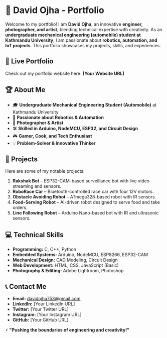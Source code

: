 # 📌 David Ojha - Portfolio

Welcome to my portfolio! I am **David Ojha**, an innovative **engineer, photographer, and artist**, blending technical expertise with creativity. As an **undergraduate mechanical engineering (automobile) student at Kathmandu University**, I am passionate about **robotics, automation, and IoT projects**. This portfolio showcases my projects, skills, and experiences.

## 🔗 Live Portfolio
Check out my portfolio website here: **[Your Website URL]**

## 🏆 About Me
- 🎓 **Undergraduate Mechanical Engineering Student (Automobile)** at Kathmandu University
- 🤖 **Passionate about Robotics & Automation**
- 📸 **Photographer & Artist**
- 🛠 **Skilled in Arduino, NodeMCU, ESP32, and Circuit Design**
- 🎮 **Gamer, Cook, and Tech Enthusiast**
- 💡 **Problem-Solver & Innovative Thinker**

## 🚀 Projects
Here are some of my notable projects:

1. **Rakshak Bot** – ESP32-CAM-based surveillance bot with live video streaming and sensors.
2. **RoboRace Car** – Bluetooth-controlled race car with four 12V motors.
3. **Obstacle Avoiding Robot** – ATmega328-based robot with IR sensors.
4. **Food-Serving Robot** – AI-driven robot designed to serve food and take orders.
5. **Line Following Robot** – Arduino Nano-based bot with IR and ultrasonic sensors.

## 💻 Technical Skills
- **Programming:** C, C++, Python
- **Embedded Systems:** Arduino, NodeMCU, ESP8266, ESP32-CAM
- **Mechanical Design:** CAD Modeling, Circuit Design
- **Web Development:** HTML, CSS, JavaScript (Basic)
- **Photography & Editing:** Adobe Lightroom, Photoshop

## 📞 Contact Me
- **Email:** [davidojha753@gmail.com](mailto:davidojha753@gmail.com)
- **LinkedIn:** [Your LinkedIn URL]
- **Twitter:** [Your Twitter URL]
- **Instagram:** [Your Instagram URL]
- **GitHub:** [Your GitHub URL]

⚡ **"Pushing the boundaries of engineering and creativity!"**

